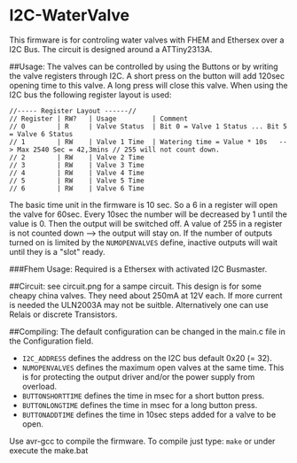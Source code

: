 # I2C-WaterValve

This firmware is for controling water valves with FHEM and Ethersex over a I2C Bus. The circuit is designed around a ATTiny2313A. 

##Usage:
The valves can be controlled by using the Buttons or by writing the valve registers through I2C.
A short press on the button will add 120sec opening time to this valve. A long press will close this valve. 
When using the I2C bus the following register layout is used:
```
//----- Register Layout ------//
// Register | RW?	| Usage			| Comment
// 0		| R		| Valve Status	| Bit 0 = Valve 1 Status ... Bit 5 = Valve 6 Status
// 1		| RW	| Valve 1 Time	| Watering time = Value * 10s 	--> Max 2540 Sec = 42,3mins	// 255 will not count down.
// 2		| RW	| Valve 2 Time
// 3		| RW	| Valve 3 Time
// 4		| RW	| Valve 4 Time
// 5		| RW	| Valve 5 Time
// 6		| RW	| Valve 6 Time
```
The basic time unit in the firmware is 10 sec. So a 6 in a register will open the valve for 60sec. Every 10sec the number will be decreased by 1 
until the value is 0. Then the output will be switched off. A value of 255 in a register is not counted down --> the output will stay on. 
If the number of outputs turned on is limited by the `NUMOPENVALVES` define, inactive outputs will wait until they is a "slot" ready. 

###Fhem Usage:
Required is a Ethersex with activated I2C Busmaster. 

##Circuit:
see circuit.png for a sampe circuit. This design is for some cheapy china valves. They need about 250mA at 12V each. 
If more current is needed the ULN2003A may not be suitble. Alternatively one can use Relais or discrete Transistors.

##Compiling:
The default configuration can be changed in the main.c file in the Configuration field.
- `I2C_ADDRESS` defines the address on the I2C bus default 0x20 (= 32).
- `NUMOPENVALVES` defines the maximum open valves at the same time. This is for protecting the output driver and/or the power supply from overload.
- `BUTTONSHORTTIME` defines the time in msec for a short button press.
- `BUTTONLONGTIME` defines the time in msec for a long button press.
- `BUTTONADDTIME` defines the time in 10sec steps added for a valve to be open. 

Use avr-gcc to compile the firmware. 
To compile just type: 
`make`
or under execute the make.bat 



